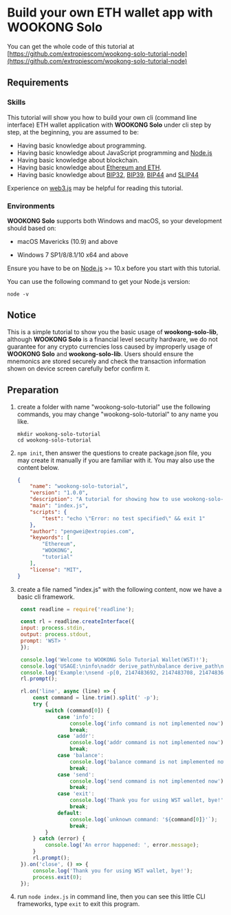 # Build your own ETH wallet app with **WOOKONG Solo**

You can get the whole code of this tutorial at [https://github.com/extropiescom/wookong-solo-tutorial-node](https://github.com/extropiescom/wookong-solo-tutorial-node)


## Requirements

### Skills

This tutorial will show you how to build your own cli (command line interface) ETH wallet application with **WOOKONG Solo** under cli step by step, at the beginning, you are assumed to be:

* Having basic knowledge about programming.
* Having basic knowledge about JavaScript programming and [Node.js](https://nodejs.org/)
* Having basic knowledge about blockchain.
* Having basic knowledge about [Ethereum and ETH](https://ethereum.org/). 
* Having basic knowledge about [BIP32](https://github.com/bitcoin/bips/blob/master/bip-0032.mediawiki), [BIP39](https://github.com/bitcoin/bips/blob/master/bip-0039.mediawiki), [BIP44](https://github.com/bitcoin/bips/blob/master/bip-0044.mediawiki) and [SLIP44](https://github.com/satoshilabs/slips/blob/master/slip-0044.md)

Experience on [web3.js](https://github.com/ethereum/web3.js) may be helpful for reading this tutorial.

### Environments

**WOOKONG Solo** supports both Windows and macOS, so your development should based on:

* macOS Mavericks (10.9) and above

* Windows 7 SP1/8/8.1/10 x64 and above

Ensure you have to be on [Node.js](https://nodejs.org/) >= 10.x before you start with this tutorial.

You can use the following command to get your Node.js version:

```shell
node -v
```

## Notice

This is a simple tutorial to show you the basic usage of **wookong-solo-lib**, although **WOOKONG Solo** is a financial level security hardware, we do not guarantee for any crypto currencies loss caused by improperly usage of **WOOKONG Solo** and **wookong-solo-lib**. Users should ensure the mnemonics are stored securely and check the transaction information shown on device screen carefully befor confirm it.

## Preparation


1. create a folder with name "wookong-solo-tutorial" use the following commands, you may change "wookong-solo-tutorial" to any name you like. 
   
   ```shell
   mkdir wookong-solo-tutorial
   cd wookong-solo-tutorial
   ```

2. `npm init`, then answer the questions to create package.json file, you may create it manually if you are familiar with it. You may also use the content below.
    ```json
    {
        "name": "wookong-solo-tutorial",
        "version": "1.0.0",
        "description": "A tutorial for showing how to use wookong-solo-lib",
        "main": "index.js",
        "scripts": {
            "test": "echo \"Error: no test specified\" && exit 1"
        },
        "author": "pengwei@extropies.com",
        "keywords": [
            "Ethereum",
            "WOOKONG",
            "tutorial"
        ],
        "license": "MIT",
    }
    ```

3. create a file named "index.js" with the following content, now we have a basic cli framework.
   
   ```js
    const readline = require('readline');

    const rl = readline.createInterface({
    input: process.stdin,
    output: process.stdout,
    prompt: 'WST> '
    });

    console.log('Welcome to WOOKONG Solo Tutorial Wallet(WST)!');
    console.log('USAGE:\ninfo\naddr derive_path\nbalance derive_path\nsend derive_path to value');
    console.log('Example:\nsend -p[0, 2147483692, 2147483708, 2147483648, 0, 0] -p0x7F825230F5F2A26523999c98e0E3f7E2697085A9 -p0.00001');
    rl.prompt();

    rl.on('line', async (line) => {
        const command = line.trim().split(' -p');
        try {
            switch (command[0]) {
                case 'info':
                    console.log('info command is not implemented now');
                    break;
                case 'addr':
                    console.log('addr command is not implemented now');
                    break;
                case 'balance':
                    console.log('balance command is not implemented now');
                    break;
                case 'send':
                    console.log('send command is not implemented now');
                    break;
                case 'exit':
                    console.log('Thank you for using WST wallet, bye!');
                    break;
                default:
                    console.log(`unknown command: '${command[0]}'`);
                    break;
            }
        } catch (error) {
            console.log('An error happened: ', error.message);
        }
        rl.prompt();
    }).on('close', () => {
        console.log('Thank you for using WST wallet, bye!');
        process.exit(0);
    });
   ```

4. run `node index.js` in command line, then you can see this little CLI frameworks, type `exit` to exit this program.
